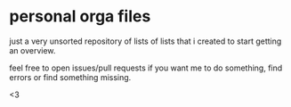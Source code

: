 # personal orga files

just a very unsorted repository of lists of lists that i created to start getting an overview.

feel free to open issues/pull requests
if you want me to do something, find errors or find something missing.

<3
